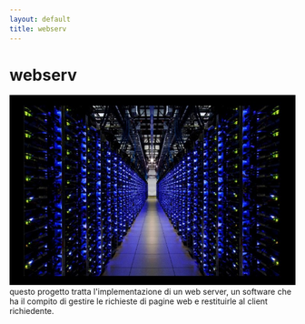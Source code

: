 ```yaml
---
layout: default
title: webserv
---
```


# webserv
![img](../imgs/webserv.jpg)
questo progetto tratta l'implementazione di un web server, un software che ha il compito di gestire le richieste di pagine web e restituirle al client richiedente.
